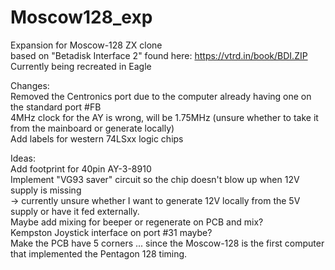 # Moscow128_exp
Expansion for Moscow-128 ZX clone  
based on "Betadisk Interface 2" found here: https://vtrd.in/book/BDI.ZIP  
Currently being recreated in Eagle  

Changes:  
Removed the Centronics port due to the computer already having one on the standard port #FB  
4MHz clock for the AY is wrong, will be 1.75MHz (unsure whether to take it from the mainboard or generate locally)  
Add labels for western 74LSxx logic chips  

Ideas:  
Add footprint for 40pin AY-3-8910  
Implement "VG93 saver" circuit so the chip doesn't blow up when 12V supply is missing  
-> currently unsure whether I want to generate 12V locally from the 5V supply or have it fed externally.  
Maybe add mixing for beeper or regenerate on PCB and mix?  
Kempston Joystick interface on port #31 maybe?  
Make the PCB have 5 corners ... since the Moscow-128 is the first computer that implemented the Pentagon 128 timing.  

